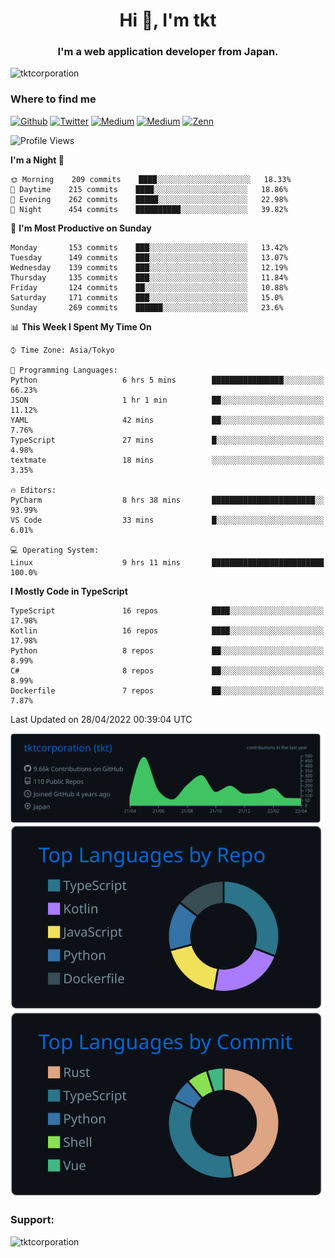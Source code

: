 <h1 align="center">Hi 👋, I'm tkt</h1>
<h3 align="center">I'm a web application developer from Japan.</h3>

<p align="left"> <img src="https://komarev.com/ghpvc/?username=tktcorporation&label=Profile%20views&color=0e75b6&style=flat" alt="tktcorporation" /> </p>

<h3>Where to find me</h3>
<p>
<a href="https://github.com/tktcorporation" target="_blank"><img alt="Github" src="https://img.shields.io/badge/GitHub-%2312100E.svg?&style=for-the-badge&logo=Github&logoColor=white" /></a>
<a href="https://twitter.com/tktcorporation" target="_blank"><img alt="Twitter" src="https://img.shields.io/badge/twitter-%231DA1F2.svg?&style=for-the-badge&logo=twitter&logoColor=white" /></a>
<a href="https://www.linkedin.com/in/tktcorporation" target="_blank"><img alt="Medium" src="https://img.shields.io/badge/linkdin-0a66c2.svg?&style=for-the-badge&logo=linkedin&logoColor=white" /></a>
<a href="https://qiita.com/tktcorporation" target="_blank"><img alt="Medium" src="https://img.shields.io/badge/qiita-55C500.svg?&style=for-the-badge&logo=qiita&logoColor=white" /></a>
<a href="https://zenn.dev/tktcorporation" target="_blank"><img alt="Zenn" src="https://img.shields.io/badge/Zenn-3EA8FF.svg?&style=for-the-badge&logo=Zenn&logoColor=white" /></a>
</p>
  
<!--START_SECTION:waka-->
![Profile Views](http://img.shields.io/badge/Profile%20Views-0-blue)

**I'm a Night 🦉** 

```text
🌞 Morning    209 commits    ████░░░░░░░░░░░░░░░░░░░░░   18.33% 
🌆 Daytime    215 commits    ████░░░░░░░░░░░░░░░░░░░░░   18.86% 
🌃 Evening    262 commits    █████░░░░░░░░░░░░░░░░░░░░   22.98% 
🌙 Night      454 commits    ██████████░░░░░░░░░░░░░░░   39.82%

```
📅 **I'm Most Productive on Sunday** 

```text
Monday       153 commits    ███░░░░░░░░░░░░░░░░░░░░░░   13.42% 
Tuesday      149 commits    ███░░░░░░░░░░░░░░░░░░░░░░   13.07% 
Wednesday    139 commits    ███░░░░░░░░░░░░░░░░░░░░░░   12.19% 
Thursday     135 commits    ███░░░░░░░░░░░░░░░░░░░░░░   11.84% 
Friday       124 commits    ██░░░░░░░░░░░░░░░░░░░░░░░   10.88% 
Saturday     171 commits    ███░░░░░░░░░░░░░░░░░░░░░░   15.0% 
Sunday       269 commits    ██████░░░░░░░░░░░░░░░░░░░   23.6%

```


📊 **This Week I Spent My Time On** 

```text
⌚︎ Time Zone: Asia/Tokyo

💬 Programming Languages: 
Python                   6 hrs 5 mins        ████████████████░░░░░░░░░   66.23% 
JSON                     1 hr 1 min          ██░░░░░░░░░░░░░░░░░░░░░░░   11.12% 
YAML                     42 mins             ██░░░░░░░░░░░░░░░░░░░░░░░   7.76% 
TypeScript               27 mins             █░░░░░░░░░░░░░░░░░░░░░░░░   4.98% 
textmate                 18 mins             ░░░░░░░░░░░░░░░░░░░░░░░░░   3.35%

🔥 Editors: 
PyCharm                  8 hrs 38 mins       ███████████████████████░░   93.99% 
VS Code                  33 mins             █░░░░░░░░░░░░░░░░░░░░░░░░   6.01%

💻 Operating System: 
Linux                    9 hrs 11 mins       █████████████████████████   100.0%

```

**I Mostly Code in TypeScript** 

```text
TypeScript               16 repos            ████░░░░░░░░░░░░░░░░░░░░░   17.98% 
Kotlin                   16 repos            ████░░░░░░░░░░░░░░░░░░░░░   17.98% 
Python                   8 repos             ██░░░░░░░░░░░░░░░░░░░░░░░   8.99% 
C#                       8 repos             ██░░░░░░░░░░░░░░░░░░░░░░░   8.99% 
Dockerfile               7 repos             ██░░░░░░░░░░░░░░░░░░░░░░░   7.87%

```



 Last Updated on 28/04/2022 00:39:04 UTC
<!--END_SECTION:waka-->

[![](https://raw.githubusercontent.com/tktcorporation/tktcorporation/master/profile-summary-card-output/github_dark/0-profile-details.svg)](https://github.com/vn7n24fzkq/github-profile-summary-cards)
[![](https://raw.githubusercontent.com/tktcorporation/tktcorporation/master/profile-summary-card-output/github_dark/1-repos-per-language.svg)](https://github.com/vn7n24fzkq/github-profile-summary-cards) [![](https://raw.githubusercontent.com/tktcorporation/tktcorporation/master/profile-summary-card-output/github_dark/2-most-commit-language.svg)](https://github.com/vn7n24fzkq/github-profile-summary-cards)

<h3 align="left">Support:</h3>
<p><a href="https://www.buymeacoffee.com/tktcorporation"> <img align="left" src="https://cdn.buymeacoffee.com/buttons/v2/default-yellow.png" height="50" width="210" alt="tktcorporation" /></a></p><br><br>
